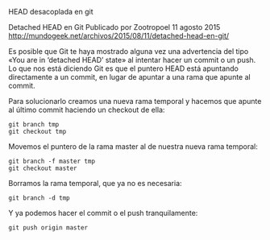 

HEAD desacoplada en git

Detached HEAD en Git
Publicado por Zootropoel 11 agosto 2015	
http://mundogeek.net/archivos/2015/08/11/detached-head-en-git/

Es posible que Git te haya mostrado alguna vez una advertencia del tipo «You are in ‘detached HEAD’ state» al intentar hacer un commit o un push. Lo que nos está diciendo Git es que el puntero HEAD está apuntando directamente a un commit, en lugar de apuntar a una rama que apunte al commit.

Para solucionarlo creamos una nueva rama temporal y hacemos que apunte al último commit haciendo un checkout de ella:

    git branch tmp
    git checkout tmp

Movemos el puntero de la rama master al de nuestra nueva rama temporal:

    git branch -f master tmp
    git checkout master

Borramos la rama temporal, que ya no es necesaria:

    git branch -d tmp

Y ya podemos hacer el commit o el push tranquilamente:

    git push origin master
    
    
    
    
